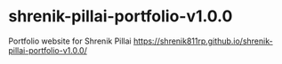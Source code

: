 # shrenik-pillai-portfolio-v1.0.0
Portfolio website for Shrenik Pillai
https://shrenik811rp.github.io/shrenik-pillai-portfolio-v1.0.0/
